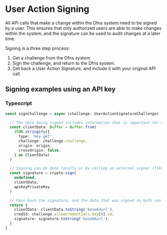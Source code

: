 # User Action Signing

All API calls that make a change within the Dfns system need to be signed by a user. This ensures that only authorized users are able to make changes within the system, and the signature can be used to audit changes at a later time.

Signing is a three step process:

1. Get a challenge from the Dfns system.
2. Sign the challenge, and return to the Dfns system.
3. Get back a User Action Signature, and include it with your original API call.

## Signing examples using an API key

### Typescript

```typescript
const signChallenge = async (challenge: UserActionSignatureChallenge) : Promise<SignedChallenge> => {

  // The data being signed includes information that is important for validating the request originated from a valid location.
  const clientData: Buffer = Buffer.from(
    JSON.stringify({
      type: 'key.get',
      challenge: challenge.challenge,
      origin: origin,
      crossOrigin: false,
    } as ClientData)
  )

  // Signing can be done locally or by calling an external signer (like AWS KMS).
  const signature = crypto.sign(
    undefined,
    clientData,
    apiKeyPrivateKey
  )

  // Pass back the signature, and the data that was signed so both can be parsed and validated properly.
  return {
    clientData: clientData.toString('base64url'),
    credId: challenge.allowCredentials.key[0].id,
    signature: signature.toString('base64url'),
  }
}
```
